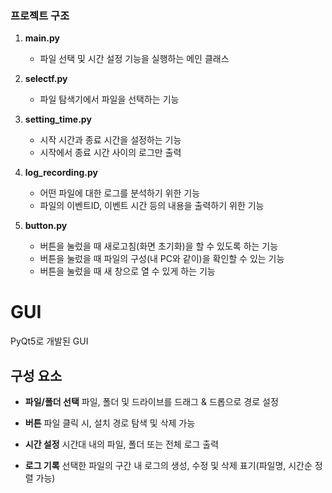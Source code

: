 ### 프로젝트 구조

1. **main.py**
   - 파일 선택 및 시간 설정 기능을 실행하는 메인 클래스

2. **selectf.py**
   - 파일 탐색기에서 파일을 선택하는 기능

3. **setting_time.py**
   - 시작 시간과 종료 시간을 설정하는 기능
   - 시작에서 종료 시간 사이의 로그만 출력

4. **log_recording.py**
   - 어떤 파일에 대한 로그를 분석하기 위한 기능
   - 파일의 이벤트ID, 이벤트 시간 등의 내용을 출력하기 위한 기능
  
5. **button.py**
   - 버튼을 눌렀을 때 새로고침(화면 초기화)을 할 수 있도록 하는 기능
   - 버튼을 눌렀을 때 파일의 구성(내 PC와 같이)을 확인할 수 있는 기능
   - 버튼을 눌렀을 때 새 창으로 열 수 있게 하는 기능

# GUI

PyQt5로 개발된 GUI

## 구성 요소

- **파일/폴더 선택** 파일, 폴더 및 드라이브를 드래그 & 드롭으로 경로 설정

- **버튼** 파일 클릭 시, 설치 경로 탐색 및 삭제 가능

- **시간 설정** 시간대 내의 파일, 폴더 또는 전체 로그 출력

- **로그 기록** 선택한 파일의 구간 내 로그의 생성, 수정 및 삭제  표기(파일명, 시간순 정렬 가능)

